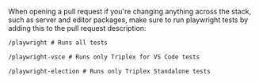 When opening a pull request if you're changing anything across the stack, such as server and editor packages, make sure to run playwright tests by adding this to the pull request description:

```markdown
/playwright # Runs all tests

/playwright-vsce # Runs only Triplex for VS Code tests

/playwright-election # Runs only Triplex Standalone tests
```
